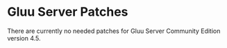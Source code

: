 # Gluu Server Patches

There are currently no needed patches for Gluu Server Community Edition version 4.5.
